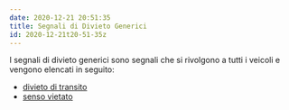 ```yaml
---
date: 2020-12-21 20:51:35
title: Segnali di Divieto Generici
id: 2020-12-21t20-51-35z
---
```


I segnali di divieto generici sono segnali che si rivolgono a tutti i veicoli
e vengono elencati in seguito:

- [divieto di transito](./2020-12-21t20-54-53z.md)
- [senso vietato](./2020-12-21t21-24-28z.md)

